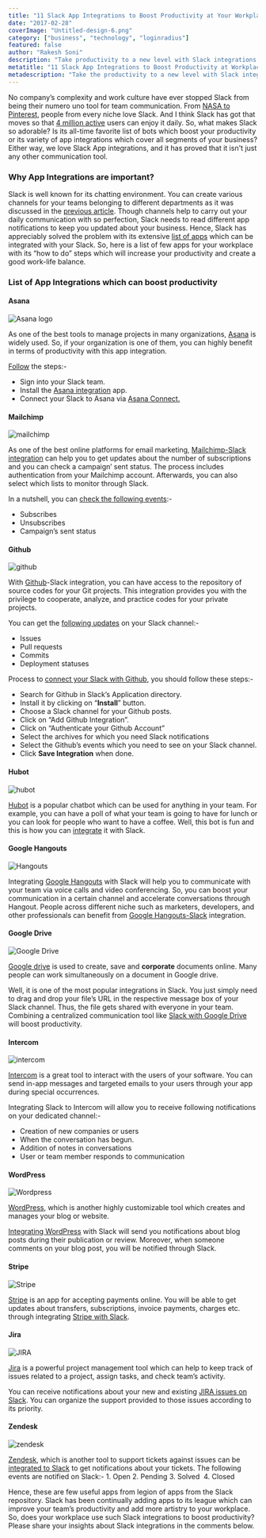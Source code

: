 ```yaml
---
title: "11 Slack App Integrations to Boost Productivity at Your Workplace"
date: "2017-02-28"
coverImage: "Untitled-design-6.png"
category: ["business", "technology", "loginradius"]
featured: false 
author: "Rakesh Soni"
description: "Take productivity to a new level with Slack integrations. Check out the best Slack app integrations available for you."
metatitle: "11 Slack App Integrations to Boost Productivity at Workplace"
metadescription: "Take the productivity to a new level with Slack integrations. Check out the best Slack app integrations available for you."
---
```



No company’s complexity and work culture have ever stopped Slack from being their numero uno tool for team communication. From [NASA to Pinterest](https://slack.com/customers), people from every niche love Slack. And I think Slack has got that moves so that [4 million active](http://expandedramblings.com/index.php/slack-statistics/) users can enjoy it daily. So, what makes Slack so adorable? Is its all-time favorite list of bots which boost your productivity or its variety of app integrations which cover all segments of your business? Either way, we love Slack App integrations, and it has proved that it isn't just any other communication tool.

### **Why App Integrations are important?**

Slack is well known for its chatting environment. You can create various channels for your teams belonging to different departments as it was discussed in the [previous article](https://www.loginradius.com/blog/fuel/2017/02/how-to-be-a-pro-at-slack-in-6-simple-steps/). Though channels help to carry out your daily communication with so perfection, Slack needs to read different app notifications to keep you updated about your business. Hence, Slack has appreciably solved the problem with its extensive [list of apps](https://slack.com/apps) which can be integrated with your Slack. So, here is a list of few apps for your workplace with its “how to do” steps which will increase your productivity and create a good work-life balance.

### **List of App Integrations which can boost productivity**

#### **Asana**

![Asana logo](      Asana_logo_new.png?ver=1553881376)

As one of the best tools to manage projects in many organizations, [Asana](https://asana.com/customers/) is widely used. So, if your organization is one of them, you can highly benefit in terms of productivity with this app integration.

[Follow](https://asana.com/guide/help/api/slack) the steps:-

- Sign into your Slack team.
- Install the [Asana integration](https://slack.com/apps/A0F81FK1C-asana) app.
- Connect your Slack to Asana via [Asana Connect.](https://asana.com/guide/help/api/api#gl-connect)

#### **Mailchimp**

![mailchimp](      mailchimp.jpg?ver=1553881376)

As one of the best online platforms for email marketing, [Mailchimp-Slack integration](https://slack.com/apps/new/A0F82E726-mailchimp) can help you to get updates about the number of subscriptions and you can check a campaign’ sent status. The process includes authentication from your Mailchimp account. Afterwards, you can also select which lists to monitor through Slack.

In a nutshell, you can [check the following events](https://connect.mailchimp.com/integrations/slack):-

- Subscribes
- Unsubscribes
- Campaign’s sent status

#### **Github**

![github](      github.jpg?ver=1553881376)

With [Github](https://github.com/)\-Slack integration, you can have access to the repository of source codes for your Git projects. This integration provides you with the privilege to cooperate, analyze, and practice codes for your private projects.

You can get the [following updates](https://get.slack.help/hc/en-us/articles/232289568-Use-GitHub-with-Slack) on your Slack channel:-

- Issues
- Pull requests
- Commits
- Deployment statuses

Process to [connect your Slack with Github](https://get.slack.help/hc/en-us/articles/232289568-Use-GitHub-with-Slack), you should follow these steps:-

- Search for Github in Slack’s Application directory.
- Install it by clicking on “**Install**” button.
- Choose a Slack channel for your Github posts.
- Click on “Add Github Integration”.
- Click on “Authenticate your Github Account”
- Select the archives for which you need Slack notifications
- Select the Github’s events which you need to see on your Slack channel.
- Click **Save Integration** when done.

#### **Hubot**

![hubot](      hubot.png?ver=1553881376)

[Hubot](https://hubot.github.com/) is a popular chatbot which can be used for anything in your team. For example, you can have a poll of what your team is going to have for lunch or you can look for people who want to have a coffee. Well, this bot is fun and this is how you can [integrate](https://slack.com/apps/A0F7XDU93-hubot) it with Slack.

#### **Google Hangouts**

![Hangouts](      Hangouts_Icon.png?ver=1553881376)

Integrating [Google Hangouts](https://hangouts.google.com/?hl=en&authuser=0) with Slack will help you to communicate with your team via voice calls and video conferencing. So, you can boost your communication in a certain channel and accelerate conversations through Hangout. People across different niche such as marketers, developers, and other professionals can benefit from [Google Hangouts-Slack](https://slack.com/apps/new/A0F7YS351-google-hangouts) integration.

#### **Google Drive**

![Google Drive](      2000px-Logo_of_Google_Drive.svg.png?ver=1553881376)

[Google drive](https://drive.google.com/) is used to create, save and **corporate** documents online. Many people can work simultaneously on a document in Google drive.

Well, it is one of the most popular integrations in Slack. You just simply need to drag and drop your file’s URL in the respective message box of your Slack channel. Thus, the file gets shared with everyone in your team. Combining a centralized communication tool like [Slack with Google Drive](https://slack.com/apps/manage) will boost productivity.

#### **Intercom**

![intercom](      intercom.png?ver=1553881376)

[Intercom](https://www.intercom.com/) is a great tool to interact with the users of your software. You can send in-app messages and targeted emails to your users through your app during special occurrences.

Integrating Slack to Intercom will allow you to receive following notifications on your dedicated channel:-

- Creation of new companies or users
- When the conversation has begun.
- Addition of notes in conversations
- User or team member responds to communication

#### **WordPress**

![Wordpress](      Wordpress-logo-hoz-rgb.png?ver=1553881376)

[WordPress](https://wordpress.com/), which is another highly customizable tool which creates and manages your blog or website.

[Integrating WordPress](http://www.wpbeginner.com/plugins/how-to-integrate-slack-with-wordpress/) with Slack will send you notifications about blog posts during their publication or review. Moreover, when someone comments on your blog post, you will be notified through Slack.

#### **Stripe**

![Stripe ](      Stripe_logo_revised_2014.png?ver=1553881376)

[Stripe](https://stripe.com/) is an app for accepting payments online. You will be able to get updates about transfers, subscriptions, invoice payments, charges etc. through integrating [Stripe with Slack](https://slack.com/apps/new/A0F81FNVC-stripe).

#### **Jira**

![JIRA](      JIRA.png?ver=1553881376)

[Jira](https://www.atlassian.com/software/jira) is a powerful project management tool which can help to keep track of issues related to a project, assign tasks, and check team’s activity.

You can receive notifications about your new and existing [JIRA issues on Slack](https://slack.com/apps/A0F7YS3MZ-jira). You can organize the support provided to those issues according to its priority.

#### **Zendesk**

![zendesk](      zendesk-300x300.jpg?ver=1553881376)

[Zendesk](https://www.zendesk.com/), which is another tool to support tickets against issues can be [integrated to Slack](https://slack.com/apps/new/A0F81FPJS-zendesk) to get notifications about your tickets. The following events are notified on Slack:- 1\. Open 2\. Pending 3\. Solved  4. Closed

Hence, these are few useful apps from legion of apps from the Slack repository. Slack has been continually adding apps to its league which can improve your team’s productivity and add more artistry to your workplace. So, does your workplace use such Slack integrations to boost productivity? Please share your insights about Slack integrations in the comments below.
